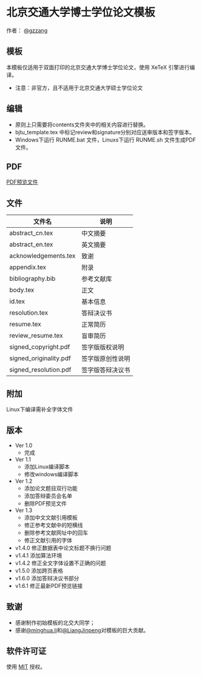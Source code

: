 # 北京交通大学博士学位论文模板

作者： [@gzzang](https://github.com/gzzang)

## 模板

本模板仅适用于双面打印的北京交通大学博士学位论文，使用 XeTeX 引擎进行编译。

- 注意：非官方，且不适用于北京交通大学硕士学位论文

## 编辑

- 原则上只需要将contents文件夹中的相关内容进行替换。
- bjtu_template.tex 中标记review和signature分别对应送审版本和签字版本。
- Windows下运行 RUNME.bat 文件，Linuxs下运行 RUNME.sh 文件生成PDF文件。

## PDF

[PDF预览文件](https://github.com/gzzang/bjtu_template/releases)

## 文件

|文件名|说明|
|----|----|
|abstract_cn.tex|中文摘要|
|abstract_en.tex|英文摘要|
|acknowledgements.tex|致谢|
|appendix.tex|附录|
|bibliography.bib|参考文献库|
|body.tex|正文|
|id.tex|基本信息|
|resolution.tex|答辩决议书|
|resume.tex|正常简历|
|review_resume.tex|盲审简历|
|signed_copyright.pdf|签字版版权说明|
|signed_originality.pdf|签字版原创性说明|
|signed_resolution.pdf|签字版答辩决议书|

## 附加

Linux下编译需补全字体文件

## 版本

- Ver 1.0
  - 完成
- Ver 1.1
  - 添加Linux编译脚本
  - 修改windows编译脚本
- Ver 1.2
  - 添加论文题目双行功能
  - 添加答辩委员会名单
  - 删除PDF预览文件
- Ver 1.3
  - 添加中文文献引用模板
  - 修正参考文献中的短横线
  - 删除参考文献网址中的回车
  - 修正文献引用的字体
- v1.4.0 修正数据表中论文标题不换行问题
- v1.4.1 添加算法环境
- v1.4.2 修正全文字体设置不正确的问题
- v1.5.0 添加跨页表格
- v1.6.0 添加答辩决议书部分
- v1.6.1 修正最新PDF预览链接

## 致谢

- 感谢制作初始模板的北交大同学；
- 感谢[@minghua.li](https://github.com/learup)和[@LiangJinpeng](https://github.com/LiangJinpeng)对模板的巨大贡献。

## 软件许可证

使用 [MIT](LICENSE) 授权。
